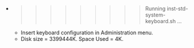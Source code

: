 * >>>>>>>>> Running inst-std-system-keyboard.sh ...
  * Insert keyboard configuration in Administration menu.
  * Disk size = 3399444K. Space Used = 4K.
